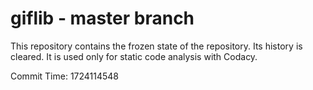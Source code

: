 # giflib - master branch

This repository contains the frozen state of the repository.
Its history is cleared. It is used only for static code
analysis with Codacy.

Commit Time: 1724114548
